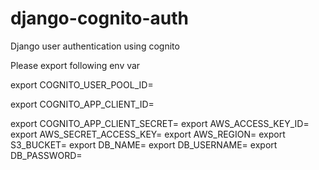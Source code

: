 # django-cognito-auth
Django user authentication using cognito

Please export following env var

export COGNITO_USER_POOL_ID=<val>
  
export COGNITO_APP_CLIENT_ID=<val>
  
export COGNITO_APP_CLIENT_SECRET=<val>
export AWS_ACCESS_KEY_ID=<val>
export AWS_SECRET_ACCESS_KEY=<val>
export AWS_REGION=<val>
export S3_BUCKET=<val>
export DB_NAME=<val>
export DB_USERNAME=<val>
export DB_PASSWORD=<val>
